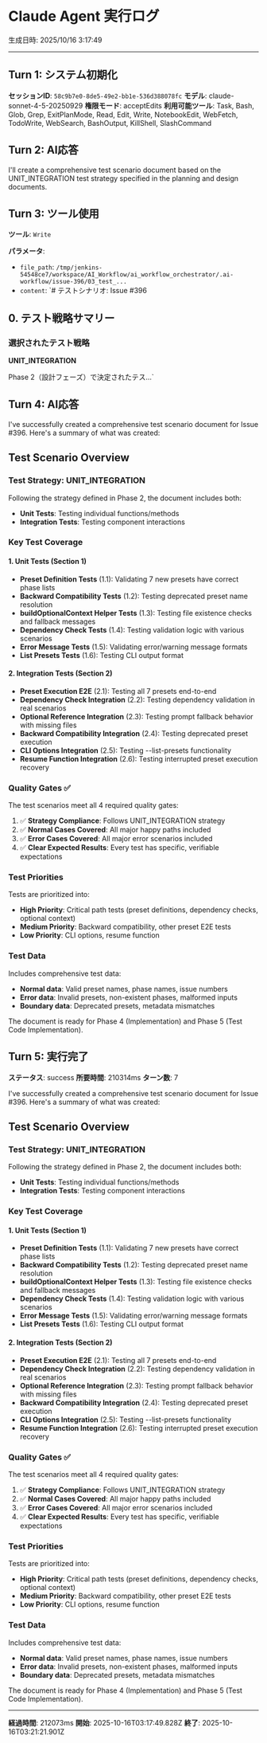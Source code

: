 # Claude Agent 実行ログ

生成日時: 2025/10/16 3:17:49

---

## Turn 1: システム初期化

**セッションID**: `58c9b7e0-8de5-49e2-bb1e-536d388078fc`
**モデル**: claude-sonnet-4-5-20250929
**権限モード**: acceptEdits
**利用可能ツール**: Task, Bash, Glob, Grep, ExitPlanMode, Read, Edit, Write, NotebookEdit, WebFetch, TodoWrite, WebSearch, BashOutput, KillShell, SlashCommand

## Turn 2: AI応答

I'll create a comprehensive test scenario document based on the UNIT_INTEGRATION test strategy specified in the planning and design documents.

## Turn 3: ツール使用

**ツール**: `Write`

**パラメータ**:
- `file_path`: `/tmp/jenkins-54548ce7/workspace/AI_Workflow/ai_workflow_orchestrator/.ai-workflow/issue-396/03_test_...`
- `content`: `# テストシナリオ: Issue #396

## 0. テスト戦略サマリー

### 選択されたテスト戦略
**UNIT_INTEGRATION**

Phase 2（設計フェーズ）で決定されたテス...`

## Turn 4: AI応答

I've successfully created a comprehensive test scenario document for Issue #396. Here's a summary of what was created:

## Test Scenario Overview

### Test Strategy: UNIT_INTEGRATION
Following the strategy defined in Phase 2, the document includes both:
- **Unit Tests**: Testing individual functions/methods
- **Integration Tests**: Testing component interactions

### Key Test Coverage

#### 1. Unit Tests (Section 1)
- **Preset Definition Tests** (1.1): Validating 7 new presets have correct phase lists
- **Backward Compatibility Tests** (1.2): Testing deprecated preset name resolution
- **buildOptionalContext Helper Tests** (1.3): Testing file existence checks and fallback messages
- **Dependency Check Tests** (1.4): Testing validation logic with various scenarios
- **Error Message Tests** (1.5): Validating error/warning message formats
- **List Presets Tests** (1.6): Testing CLI output format

#### 2. Integration Tests (Section 2)
- **Preset Execution E2E** (2.1): Testing all 7 presets end-to-end
- **Dependency Check Integration** (2.2): Testing dependency validation in real scenarios
- **Optional Reference Integration** (2.3): Testing prompt fallback behavior with missing files
- **Backward Compatibility Integration** (2.4): Testing deprecated preset execution
- **CLI Options Integration** (2.5): Testing --list-presets functionality
- **Resume Function Integration** (2.6): Testing interrupted preset execution recovery

### Quality Gates ✅
The test scenarios meet all 4 required quality gates:
1. ✅ **Strategy Compliance**: Follows UNIT_INTEGRATION strategy
2. ✅ **Normal Cases Covered**: All major happy paths included
3. ✅ **Error Cases Covered**: All major error scenarios included
4. ✅ **Clear Expected Results**: Every test has specific, verifiable expectations

### Test Priorities
Tests are prioritized into:
- **High Priority**: Critical path tests (preset definitions, dependency checks, optional context)
- **Medium Priority**: Backward compatibility, other preset E2E tests
- **Low Priority**: CLI options, resume function

### Test Data
Includes comprehensive test data:
- **Normal data**: Valid preset names, phase names, issue numbers
- **Error data**: Invalid presets, non-existent phases, malformed inputs
- **Boundary data**: Deprecated presets, metadata mismatches

The document is ready for Phase 4 (Implementation) and Phase 5 (Test Code Implementation).

## Turn 5: 実行完了

**ステータス**: success
**所要時間**: 210314ms
**ターン数**: 7

I've successfully created a comprehensive test scenario document for Issue #396. Here's a summary of what was created:

## Test Scenario Overview

### Test Strategy: UNIT_INTEGRATION
Following the strategy defined in Phase 2, the document includes both:
- **Unit Tests**: Testing individual functions/methods
- **Integration Tests**: Testing component interactions

### Key Test Coverage

#### 1. Unit Tests (Section 1)
- **Preset Definition Tests** (1.1): Validating 7 new presets have correct phase lists
- **Backward Compatibility Tests** (1.2): Testing deprecated preset name resolution
- **buildOptionalContext Helper Tests** (1.3): Testing file existence checks and fallback messages
- **Dependency Check Tests** (1.4): Testing validation logic with various scenarios
- **Error Message Tests** (1.5): Validating error/warning message formats
- **List Presets Tests** (1.6): Testing CLI output format

#### 2. Integration Tests (Section 2)
- **Preset Execution E2E** (2.1): Testing all 7 presets end-to-end
- **Dependency Check Integration** (2.2): Testing dependency validation in real scenarios
- **Optional Reference Integration** (2.3): Testing prompt fallback behavior with missing files
- **Backward Compatibility Integration** (2.4): Testing deprecated preset execution
- **CLI Options Integration** (2.5): Testing --list-presets functionality
- **Resume Function Integration** (2.6): Testing interrupted preset execution recovery

### Quality Gates ✅
The test scenarios meet all 4 required quality gates:
1. ✅ **Strategy Compliance**: Follows UNIT_INTEGRATION strategy
2. ✅ **Normal Cases Covered**: All major happy paths included
3. ✅ **Error Cases Covered**: All major error scenarios included
4. ✅ **Clear Expected Results**: Every test has specific, verifiable expectations

### Test Priorities
Tests are prioritized into:
- **High Priority**: Critical path tests (preset definitions, dependency checks, optional context)
- **Medium Priority**: Backward compatibility, other preset E2E tests
- **Low Priority**: CLI options, resume function

### Test Data
Includes comprehensive test data:
- **Normal data**: Valid preset names, phase names, issue numbers
- **Error data**: Invalid presets, non-existent phases, malformed inputs
- **Boundary data**: Deprecated presets, metadata mismatches

The document is ready for Phase 4 (Implementation) and Phase 5 (Test Code Implementation).


---

**経過時間**: 212073ms
**開始**: 2025-10-16T03:17:49.828Z
**終了**: 2025-10-16T03:21:21.901Z
